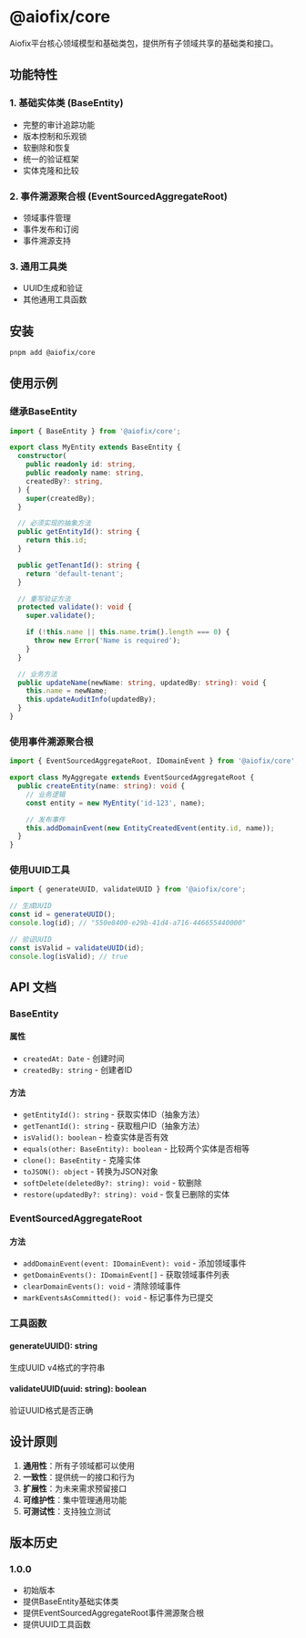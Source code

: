 # @aiofix/core

Aiofix平台核心领域模型和基础类包，提供所有子领域共享的基础类和接口。

## 功能特性

### 1. 基础实体类 (BaseEntity)

- 完整的审计追踪功能
- 版本控制和乐观锁
- 软删除和恢复
- 统一的验证框架
- 实体克隆和比较

### 2. 事件溯源聚合根 (EventSourcedAggregateRoot)

- 领域事件管理
- 事件发布和订阅
- 事件溯源支持

### 3. 通用工具类

- UUID生成和验证
- 其他通用工具函数

## 安装

```bash
pnpm add @aiofix/core
```

## 使用示例

### 继承BaseEntity

```typescript
import { BaseEntity } from '@aiofix/core';

export class MyEntity extends BaseEntity {
  constructor(
    public readonly id: string,
    public readonly name: string,
    createdBy?: string,
  ) {
    super(createdBy);
  }

  // 必须实现的抽象方法
  public getEntityId(): string {
    return this.id;
  }

  public getTenantId(): string {
    return 'default-tenant';
  }

  // 重写验证方法
  protected validate(): void {
    super.validate();

    if (!this.name || this.name.trim().length === 0) {
      throw new Error('Name is required');
    }
  }

  // 业务方法
  public updateName(newName: string, updatedBy: string): void {
    this.name = newName;
    this.updateAuditInfo(updatedBy);
  }
}
```

### 使用事件溯源聚合根

```typescript
import { EventSourcedAggregateRoot, IDomainEvent } from '@aiofix/core';

export class MyAggregate extends EventSourcedAggregateRoot {
  public createEntity(name: string): void {
    // 业务逻辑
    const entity = new MyEntity('id-123', name);

    // 发布事件
    this.addDomainEvent(new EntityCreatedEvent(entity.id, name));
  }
}
```

### 使用UUID工具

```typescript
import { generateUUID, validateUUID } from '@aiofix/core';

// 生成UUID
const id = generateUUID();
console.log(id); // "550e8400-e29b-41d4-a716-446655440000"

// 验证UUID
const isValid = validateUUID(id);
console.log(isValid); // true
```

## API 文档

### BaseEntity

#### 属性

- `createdAt: Date` - 创建时间
- `createdBy: string` - 创建者ID

#### 方法

- `getEntityId(): string` - 获取实体ID（抽象方法）
- `getTenantId(): string` - 获取租户ID（抽象方法）
- `isValid(): boolean` - 检查实体是否有效
- `equals(other: BaseEntity): boolean` - 比较两个实体是否相等
- `clone(): BaseEntity` - 克隆实体
- `toJSON(): object` - 转换为JSON对象
- `softDelete(deletedBy?: string): void` - 软删除
- `restore(updatedBy?: string): void` - 恢复已删除的实体

### EventSourcedAggregateRoot

#### 方法

- `addDomainEvent(event: IDomainEvent): void` - 添加领域事件
- `getDomainEvents(): IDomainEvent[]` - 获取领域事件列表
- `clearDomainEvents(): void` - 清除领域事件
- `markEventsAsCommitted(): void` - 标记事件为已提交

### 工具函数

#### generateUUID(): string

生成UUID v4格式的字符串

#### validateUUID(uuid: string): boolean

验证UUID格式是否正确

## 设计原则

1. **通用性**：所有子领域都可以使用
2. **一致性**：提供统一的接口和行为
3. **扩展性**：为未来需求预留接口
4. **可维护性**：集中管理通用功能
5. **可测试性**：支持独立测试

## 版本历史

### 1.0.0

- 初始版本
- 提供BaseEntity基础实体类
- 提供EventSourcedAggregateRoot事件溯源聚合根
- 提供UUID工具函数
